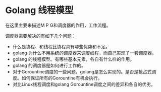 # Golang 线程模型

在这里主要来描述M P G和调度器的作用，工作流程。

调度器需要解决的有如下几个问题：

* 什么是协程、和线程比协程具有哪些优势和不足。
* golang 为什么不用系统的调度器来调度线程，而自己实现了一套调度器。
* golang 的线程模型。有哪些基本元素，各自有什么样的作用。
* golang 的调度器是如何进行工作的。
* 对于Gorountine调度的一些问题，golang是怎么实现的。是否是抢占式调度。如何保证所有的Gorountine有机会执行。
* 对比Linux线程调度和golang Gorountine调度之间的差异和各自的优劣。


